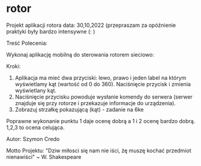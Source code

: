 # rotor
Projekt aplikacji rotora
data: 30,10,2022 (przepraszam za opóźnienie praktyki były bardzo intensywne (: ) 

Treść Polecenia:

Wykonaj aplikację mobilną do sterowania rotorem sieciowo:

Kroki:
1. Aplikacja ma mieć dwa przyciski: lewo, prawo i jeden label na którym wyświetlamy kąt (wartość od 0 do 360).
Naciśnięcie przycisk i zmienia wyświetlany kąt.
2. Naciśnięcie przycisku powoduje wysłanie komendy do serwera (serwer znajduje się przy rotorze i przekazuje informacje do urządzenia).
3. Zobrazuj strzałkę pokazującą (kąt) - zadanie na 6ke

Poprawne wykonanie punktu 1 daje ocenę dobrą a 1 i 2 ocenę bardzo dobrą. 1,2,3 to ocena celująca.

Autor: Szymon Credo

Motto Projektu: 
  "Dziw miłosci się nam nie iści, żę muszę kochać przedmiot nienawiści"
  ~ W. Shakespeare
